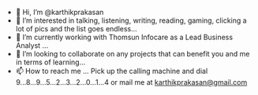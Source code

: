 - 👋 Hi, I’m @karthikprakasan
- 👀 I’m interested in talking, listening, writing, reading, gaming, clicking a lot of pics and the list goes endless...
- 🌱 I’m currently working with Thomsun Infocare as a Lead Business Analyst ...
- 💞️ I’m looking to collaborate on any projects that can benefit you and me in terms of learning...
- 📫 How to reach me ...  Pick up the calling machine and dial 9...8...9...5...2...3...2...0...1...4 or mail me at karthikprakasan@gmail.com
